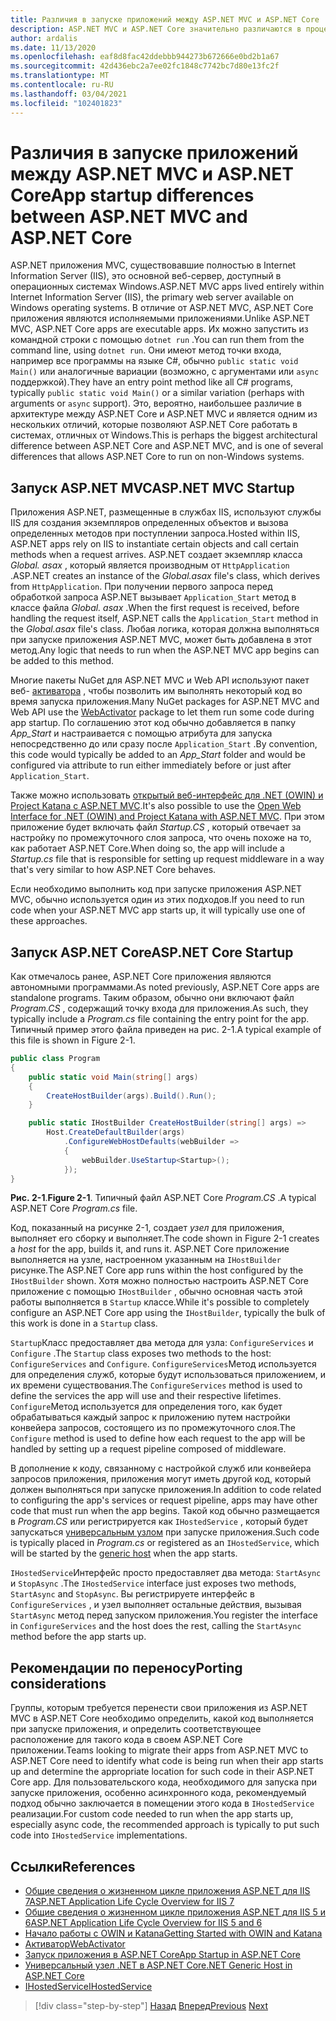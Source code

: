 ```yaml
---
title: Различия в запуске приложений между ASP.NET MVC и ASP.NET Core
description: ASP.NET MVC и ASP.NET Core значительно различаются в процессе запуска приложений. Узнайте о важных различиях и способах перехода с ASP.NET MVC на ASP.NET Core.
author: ardalis
ms.date: 11/13/2020
ms.openlocfilehash: eaf8d8fac42ddebbb944273b672666e0bd2b1a67
ms.sourcegitcommit: 42d436ebc2a7ee02fc1848c7742bc7d80e13fc2f
ms.translationtype: MT
ms.contentlocale: ru-RU
ms.lasthandoff: 03/04/2021
ms.locfileid: "102401823"
---
```

# <a name="app-startup-differences-between-aspnet-mvc-and-aspnet-core"></a><span data-ttu-id="c555c-104">Различия в запуске приложений между ASP.NET MVC и ASP.NET Core</span><span class="sxs-lookup"><span data-stu-id="c555c-104">App startup differences between ASP.NET MVC and ASP.NET Core</span></span>

<span data-ttu-id="c555c-105">ASP.NET приложения MVC, существовавшие полностью в Internet Information Server (IIS), это основной веб-сервер, доступный в операционных системах Windows.</span><span class="sxs-lookup"><span data-stu-id="c555c-105">ASP.NET MVC apps lived entirely within Internet Information Server (IIS), the primary web server available on Windows operating systems.</span></span> <span data-ttu-id="c555c-106">В отличие от ASP.NET MVC, ASP.NET Core приложения являются исполняемыми приложениями.</span><span class="sxs-lookup"><span data-stu-id="c555c-106">Unlike ASP.NET MVC, ASP.NET Core apps are executable apps.</span></span> <span data-ttu-id="c555c-107">Их можно запустить из командной строки с помощью `dotnet run` .</span><span class="sxs-lookup"><span data-stu-id="c555c-107">You can run them from the command line, using `dotnet run`.</span></span> <span data-ttu-id="c555c-108">Они имеют метод точки входа, например все программы на языке C#, обычно `public static void Main()` или аналогичные вариации (возможно, с аргументами или `async` поддержкой).</span><span class="sxs-lookup"><span data-stu-id="c555c-108">They have an entry point method like all C# programs, typically `public static void Main()` or a similar variation (perhaps with arguments or `async` support).</span></span> <span data-ttu-id="c555c-109">Это, вероятно, наибольшее различие в архитектуре между ASP.NET Core и ASP.NET MVC и является одним из нескольких отличий, которые позволяют ASP.NET Core работать в системах, отличных от Windows.</span><span class="sxs-lookup"><span data-stu-id="c555c-109">This is perhaps the biggest architectural difference between ASP.NET Core and ASP.NET MVC, and is one of several differences that allows ASP.NET Core to run on non-Windows systems.</span></span>

## <a name="aspnet-mvc-startup"></a><span data-ttu-id="c555c-110">Запуск ASP.NET MVC</span><span class="sxs-lookup"><span data-stu-id="c555c-110">ASP.NET MVC Startup</span></span>

<span data-ttu-id="c555c-111">Приложения ASP.NET, размещенные в службах IIS, используют службы IIS для создания экземпляров определенных объектов и вызова определенных методов при поступлении запроса.</span><span class="sxs-lookup"><span data-stu-id="c555c-111">Hosted within IIS, ASP.NET apps rely on IIS to instantiate certain objects and call certain methods when a request arrives.</span></span> <span data-ttu-id="c555c-112">ASP.NET создает экземпляр класса *Global. asax* , который является производным от `HttpApplication` .</span><span class="sxs-lookup"><span data-stu-id="c555c-112">ASP.NET creates an instance of the *Global.asax* file's class, which derives from `HttpApplication`.</span></span> <span data-ttu-id="c555c-113">При получении первого запроса перед обработкой запроса ASP.NET вызывает `Application_Start` метод в классе файла *Global. asax* .</span><span class="sxs-lookup"><span data-stu-id="c555c-113">When the first request is received, before handling the request itself, ASP.NET calls the `Application_Start` method in the *Global.asax* file's class.</span></span> <span data-ttu-id="c555c-114">Любая логика, которая должна выполняться при запуске приложения ASP.NET MVC, может быть добавлена в этот метод.</span><span class="sxs-lookup"><span data-stu-id="c555c-114">Any logic that needs to run when the ASP.NET MVC app begins can be added to this method.</span></span>

<span data-ttu-id="c555c-115">Многие пакеты NuGet для ASP.NET MVC и Web API используют пакет веб- [активатора](https://github.com/davidebbo/WebActivator) , чтобы позволить им выполнять некоторый код во время запуска приложения.</span><span class="sxs-lookup"><span data-stu-id="c555c-115">Many NuGet packages for ASP.NET MVC and Web API use the [WebActivator](https://github.com/davidebbo/WebActivator) package to let them run some code during app startup.</span></span> <span data-ttu-id="c555c-116">По соглашению этот код обычно добавляется в папку *App_Start* и настраивается с помощью атрибута для запуска непосредственно до или сразу после `Application_Start` .</span><span class="sxs-lookup"><span data-stu-id="c555c-116">By convention, this code would typically be added to an *App_Start* folder and would be configured via attribute to run either immediately before or just after `Application_Start`.</span></span>

<span data-ttu-id="c555c-117">Также можно использовать [открытый веб-интерфейс для .NET (OWIN) и Project Katana с ASP.NET MVC](/aspnet/aspnet/overview/owin-and-katana/getting-started-with-owin-and-katana).</span><span class="sxs-lookup"><span data-stu-id="c555c-117">It's also possible to use the [Open Web Interface for .NET (OWIN) and Project Katana with ASP.NET MVC](/aspnet/aspnet/overview/owin-and-katana/getting-started-with-owin-and-katana).</span></span> <span data-ttu-id="c555c-118">При этом приложение будет включать файл *Startup.CS* , который отвечает за настройку по промежуточного слоя запроса, что очень похоже на то, как работает ASP.NET Core.</span><span class="sxs-lookup"><span data-stu-id="c555c-118">When doing so, the app will include a *Startup.cs* file that is responsible for setting up request middleware in a way that's very similar to how ASP.NET Core behaves.</span></span>

<span data-ttu-id="c555c-119">Если необходимо выполнить код при запуске приложения ASP.NET MVC, обычно используется один из этих подходов.</span><span class="sxs-lookup"><span data-stu-id="c555c-119">If you need to run code when your ASP.NET MVC app starts up, it will typically use one of these approaches.</span></span>

## <a name="aspnet-core-startup"></a><span data-ttu-id="c555c-120">Запуск ASP.NET Core</span><span class="sxs-lookup"><span data-stu-id="c555c-120">ASP.NET Core Startup</span></span>

<span data-ttu-id="c555c-121">Как отмечалось ранее, ASP.NET Core приложения являются автономными программами.</span><span class="sxs-lookup"><span data-stu-id="c555c-121">As noted previously, ASP.NET Core apps are standalone programs.</span></span> <span data-ttu-id="c555c-122">Таким образом, обычно они включают файл *Program.CS* , содержащий точку входа для приложения.</span><span class="sxs-lookup"><span data-stu-id="c555c-122">As such, they typically include a *Program.cs* file containing the entry point for the app.</span></span> <span data-ttu-id="c555c-123">Типичный пример этого файла приведен на рис. 2-1.</span><span class="sxs-lookup"><span data-stu-id="c555c-123">A typical example of this file is shown in Figure 2-1.</span></span>

```csharp
public class Program
{
    public static void Main(string[] args)
    {
        CreateHostBuilder(args).Build().Run();
    }

    public static IHostBuilder CreateHostBuilder(string[] args) =>
        Host.CreateDefaultBuilder(args)
            .ConfigureWebHostDefaults(webBuilder =>
            {
                webBuilder.UseStartup<Startup>();
            });
}
```

<span data-ttu-id="c555c-124">**Рис. 2-1**.</span><span class="sxs-lookup"><span data-stu-id="c555c-124">**Figure 2-1**.</span></span> <span data-ttu-id="c555c-125">Типичный файл ASP.NET Core *Program.CS* .</span><span class="sxs-lookup"><span data-stu-id="c555c-125">A typical ASP.NET Core *Program.cs* file.</span></span>

<span data-ttu-id="c555c-126">Код, показанный на рисунке 2-1, создает *узел* для приложения, выполняет его сборку и выполняет.</span><span class="sxs-lookup"><span data-stu-id="c555c-126">The code shown in Figure 2-1 creates a *host* for the app, builds it, and runs it.</span></span> <span data-ttu-id="c555c-127">ASP.NET Core приложение выполняется на узле, настроенном указанным на `IHostBuilder` рисунке.</span><span class="sxs-lookup"><span data-stu-id="c555c-127">The ASP.NET Core app runs within the host configured by the `IHostBuilder` shown.</span></span> <span data-ttu-id="c555c-128">Хотя можно полностью настроить ASP.NET Core приложение с помощью `IHostBuilder` , обычно основная часть этой работы выполняется в `Startup` классе.</span><span class="sxs-lookup"><span data-stu-id="c555c-128">While it's possible to completely configure an ASP.NET Core app using the `IHostBuilder`, typically the bulk of this work is done in a `Startup` class.</span></span>

<span data-ttu-id="c555c-129">`Startup`Класс предоставляет два метода для узла: `ConfigureServices` и `Configure` .</span><span class="sxs-lookup"><span data-stu-id="c555c-129">The `Startup` class exposes two methods to the host: `ConfigureServices` and `Configure`.</span></span> <span data-ttu-id="c555c-130">`ConfigureServices`Метод используется для определения служб, которые будут использоваться приложением, и их времени существования.</span><span class="sxs-lookup"><span data-stu-id="c555c-130">The `ConfigureServices` method is used to define the services the app will use and their respective lifetimes.</span></span> <span data-ttu-id="c555c-131">`Configure`Метод используется для определения того, как будет обрабатываться каждый запрос к приложению путем настройки конвейера запросов, состоящего из по промежуточного слоя.</span><span class="sxs-lookup"><span data-stu-id="c555c-131">The `Configure` method is used to define how each request to the app will be handled by setting up a request pipeline composed of middleware.</span></span>

<span data-ttu-id="c555c-132">В дополнение к коду, связанному с настройкой служб или конвейера запросов приложения, приложения могут иметь другой код, который должен выполняться при запуске приложения.</span><span class="sxs-lookup"><span data-stu-id="c555c-132">In addition to code related to configuring the app's services or request pipeline, apps may have other code that must run when the app begins.</span></span> <span data-ttu-id="c555c-133">Такой код обычно размещается в *Program.CS* или регистрируется как `IHostedService` , который будет запускаться [универсальным узлом](/aspnet/core/fundamentals/host/generic-host?preserve-view=true&view=aspnetcore-3.1) при запуске приложения.</span><span class="sxs-lookup"><span data-stu-id="c555c-133">Such code is typically placed in *Program.cs* or registered as an `IHostedService`, which will be started by the [generic host](/aspnet/core/fundamentals/host/generic-host?preserve-view=true&view=aspnetcore-3.1) when the app starts.</span></span>

<span data-ttu-id="c555c-134">`IHostedService`Интерфейс просто предоставляет два метода: `StartAsync` и `StopAsync` .</span><span class="sxs-lookup"><span data-stu-id="c555c-134">The `IHostedService` interface just exposes two methods, `StartAsync` and `StopAsync`.</span></span> <span data-ttu-id="c555c-135">Вы регистрируете интерфейс в `ConfigureServices` , и узел выполняет остальные действия, вызывая `StartAsync` метод перед запуском приложения.</span><span class="sxs-lookup"><span data-stu-id="c555c-135">You register the interface in `ConfigureServices` and the host does the rest, calling the `StartAsync` method before the app starts up.</span></span>

## <a name="porting-considerations"></a><span data-ttu-id="c555c-136">Рекомендации по переносу</span><span class="sxs-lookup"><span data-stu-id="c555c-136">Porting considerations</span></span>

<span data-ttu-id="c555c-137">Группы, которым требуется перенести свои приложения из ASP.NET MVC в ASP.NET Core необходимо определить, какой код выполняется при запуске приложения, и определить соответствующее расположение для такого кода в своем ASP.NET Core приложении.</span><span class="sxs-lookup"><span data-stu-id="c555c-137">Teams looking to migrate their apps from ASP.NET MVC to ASP.NET Core need to identify what code is being run when their app starts up and determine the appropriate location for such code in their ASP.NET Core app.</span></span> <span data-ttu-id="c555c-138">Для пользовательского кода, необходимого для запуска при запуске приложения, особенно асинхронного кода, рекомендуемый подход обычно заключается в помещении этого кода в `IHostedService` реализации.</span><span class="sxs-lookup"><span data-stu-id="c555c-138">For custom code needed to run when the app starts up, especially async code, the recommended approach is typically to put such code into `IHostedService` implementations.</span></span>

## <a name="references"></a><span data-ttu-id="c555c-139">Ссылки</span><span class="sxs-lookup"><span data-stu-id="c555c-139">References</span></span>

- <span data-ttu-id="c555c-140">[Общие сведения о жизненном цикле приложения ASP.NET для IIS 7](/previous-versions/aspnet/bb470252(v=vs.100))</span><span class="sxs-lookup"><span data-stu-id="c555c-140">[ASP.NET Application Life Cycle Overview for IIS 7](/previous-versions/aspnet/bb470252(v=vs.100))</span></span>
- <span data-ttu-id="c555c-141">[Общие сведения о жизненном цикле приложения ASP.NET для IIS 5 и 6](/previous-versions/aspnet/ms178473(v=vs.100))</span><span class="sxs-lookup"><span data-stu-id="c555c-141">[ASP.NET Application Life Cycle Overview for IIS 5 and 6](/previous-versions/aspnet/ms178473(v=vs.100))</span></span>
- [<span data-ttu-id="c555c-142">Начало работы с OWIN и Katana</span><span class="sxs-lookup"><span data-stu-id="c555c-142">Getting Started with OWIN and Katana</span></span>](/aspnet/aspnet/overview/owin-and-katana/getting-started-with-owin-and-katana)
- [<span data-ttu-id="c555c-143">Активатор</span><span class="sxs-lookup"><span data-stu-id="c555c-143">WebActivator</span></span>](https://github.com/davidebbo/WebActivator)
- [<span data-ttu-id="c555c-144">Запуск приложения в ASP.NET Core</span><span class="sxs-lookup"><span data-stu-id="c555c-144">App Startup in ASP.NET Core</span></span>](/aspnet/core/fundamentals/startup?preserve-view=true&view=aspnetcore-3.1)
- [<span data-ttu-id="c555c-145">Универсальный узел .NET в ASP.NET Core</span><span class="sxs-lookup"><span data-stu-id="c555c-145">.NET Generic Host in ASP.NET Core</span></span>](/aspnet/core/fundamentals/host/generic-host?preserve-view=true&view=aspnetcore-3.1)
- [<span data-ttu-id="c555c-146">IHostedService</span><span class="sxs-lookup"><span data-stu-id="c555c-146">IHostedService</span></span>](../microservices/multi-container-microservice-net-applications/background-tasks-with-ihostedservice.md)

>[!div class="step-by-step"]
><span data-ttu-id="c555c-147">[Назад](architectural-differences.md)
>[Вперед](hosting-differences.md)</span><span class="sxs-lookup"><span data-stu-id="c555c-147">[Previous](architectural-differences.md)
[Next](hosting-differences.md)</span></span>
